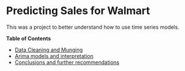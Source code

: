 # Predicting Sales for Walmart

This was a project to better understand how to use time series models.

**Table of Contents**

- [Data Cleaning and Munging](eda.ipynb)
- [Arima models and interpretation](arima.ipynb)
- [Conclusions and further recommendations](conclusions.ipynb)
